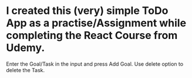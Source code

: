 # I created this (very) simple ToDo App as a practise/Assignment while completing the React Course from Udemy.

Enter the Goal/Task in the input and press Add Goal.
Use delete option to delete the Task.